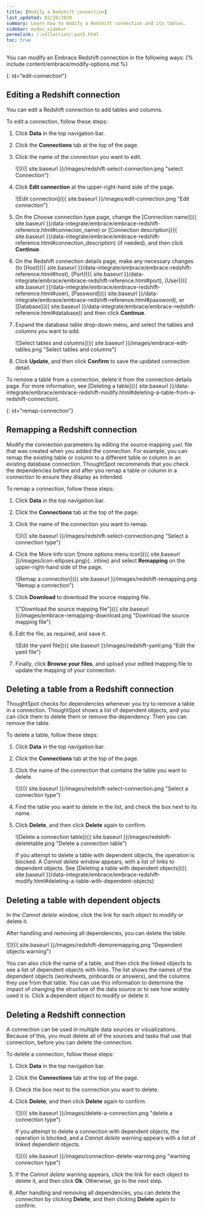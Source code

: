 ```yaml
---
title: [Modify a Redshift connection]
last_updated: 02/28/2020
summary: Learn how to modify a Redshift connection and its tables.
sidebar: mydoc_sidebar
permalink: /:collection/:path.html
toc: true
---
```


You can modify an Embrace Redshift connection in the following ways:
{% include content/embrace/modify-options.md %}

{: id="edit-connection"}
## Editing a Redshift connection

You can edit a Redshift connection to add tables and columns.

To edit a connection, follow these steps:

1. Click **Data** in the top navigation bar.

2. Click the **Connections** tab at the top of the page.

3. Click the name of the connection you want to edit.

   ![]({{ site.baseurl }}/images/redshift-select-connection.png "select Connection")

4. Click **Edit connection** at the upper-right-hand side of the page.

   ![Edit connection]({{ site.baseurl }}/images/edit-connection.png "Edit connection")

5. On the Choose connection type page, change the [Connection name]({{ site.baseurl }}/data-integrate/embrace/embrace-redshift-reference.html#connecion_name) or [Connection description]({{ site.baseurl }}/data-integrate/embrace/embrace-redshift-reference.html#connection_description) (if needed), and then click **Continue**.  

6. On the Redshift connection details page, make any necessary changes (to [Host]({{ site.baseurl }}/data-integrate/embrace/embrace-redshift-reference.html#host), [Port]({{ site.baseurl }}/data-integrate/embrace/embrace-redshift-reference.html#port), [User]({{ site.baseurl }}/data-integrate/embrace/embrace-redshift-reference.html#user), [Password]({{ site.baseurl }}/data-integrate/embrace/embrace-redshift-reference.html#password), or [Database]({{ site.baseurl }}/data-integrate/embrace/embrace-redshift-reference.html#database)) and then click **Continue**.

7. Expand the database table drop-down menu, and select the tables and columns you want to add.

    ![Select tables and columns]({{ site.baseurl }}/images/embrace-edit-tables.png "Select tables and columns")

8. Click **Update**, and then click **Confirm** to save the updated connection detail.

To remove a table from a connection, delete it from the connection details page. For more information, see [Deleting a table]({{ site.baseurl }}/data-integrate/embrace/embrace-redshift-modify.html#deleting-a-table-from-a-redshift-connection).

{: id="remap-connection"}
## Remapping a Redshift connection

Modify the connection parameters by editing the source mapping <code>yaml</code> file that was created when you added the connection. For example, you can remap the existing table or column to a different table or column in an existing database connection. ThoughtSpot recommends that you check the dependencies before and after you remap a table or column in a connection to ensure they display as intended.

To remap a connection, follow these steps:

1. Click **Data** in the top navigation bar.

2. Click the **Connections** tab at the top of the page.

3. Click the name of the connection you want to remap.

   ![]({{ site.baseurl }}/images/redshift-select-connection.png "Select a connection type")

4. Click the More Info icon ![more options menu icon]({{ site.baseurl }}/images/icon-ellipses.png){: .inline} and select **Remapping** on the upper-right-hand side of the page.

    ![Remap a connection]({{ site.baseurl }}/images/redshift-remapping.png "Remap a connection")

5. Click **Download** to download the source mapping file.

    !["Download the source mapping file"]({{ site.baseurl }}/images/embrace-remapping-download.png "Download the source mapping file")

6. Edit the file, as required, and save it.

    ![Edit the yaml file]({{ site.baseurl }}/images/redshift-yaml.png "Edit the yaml file")

7. Finally, click **Browse your files**, and upload your edited mapping file to update the mapping of your connection.

## Deleting a table from a Redshift connection
ThoughtSpot checks for dependencies whenever you try to remove a table in a connection. ThoughtSpot shows a list of dependent objects, and you can click them to delete them or remove the dependency. Then you can remove the table.

To delete a table, follow these steps:

1. Click **Data** in the top navigation bar.

2. Click the **Connections** tab at the top of the page.

3. Click the name of the connection that contains the table you want to delete.

    ![]({{ site.baseurl }}/images/redshift-select-connection.png "Select a connection type")

4. Find the table you want to delete in the list, and check the box next to its name.

5. Click **Delete**, and then click **Delete** again to confirm.

    ![Delete a connection table]({{ site.baseurl }}/images/redshift-deletetable.png "Delete a connection table")

    If you attempt to delete a table with dependent objects, the operation is blocked. A *Cannot delete* window appears, with a list of links to dependent objects. See [Deleting a table with dependent objects]({{ site.baseurl }}/data-integrate/embrace/embrace-redshift-modify.html#deleting-a-table-with-dependent-objects)

## Deleting a table with dependent objects

In the *Cannot delete* window, click the link for each object to modify or delete it.

After handling and removing all dependencies, you can delete the table.

   ![]({{ site.baseurl }}/images/redshift-demoremapping.png "Dependent objects warning")

You can also click the name of a table, and then click the linked objects to see a list of dependent objects with links. The list shows the names of the dependent objects (worksheets, pinboards or answers), and the columns they use from that table. You can use this information to determine the impact of changing the structure of the data source or to see how widely used it is. Click a dependent object to modify or delete it.

## Deleting a Redshift connection

A connection can be used in multiple data sources or visualizations. Because of this, you must delete all of the sources and tasks that use that connection, before you can delete the connection.

To delete a connection, follow these steps:

1. Click **Data** in the top navigation bar.

2. Click the **Connections** tab at the top of the page.

3. Check the box next to the connection you want to delete.

4. Click **Delete**, and then click **Delete** again to confirm.

   ![]({{ site.baseurl }}/images/delete-a-connection.png "delete a connection type")

   If you attempt to delete a connection with dependent objects, the operation is blocked, and a *Cannot delete* warning appears with a list of linked dependent objects.

   ![]({{ site.baseurl }}/images/connection-delete-warning.png "warning connection type")

5. If the *Cannot delete* warning appears, click the link for each object to delete it, and then click **Ok**. Otherwise, go to the next step.

6. After handling and removing all dependencies, you can delete the connection by clicking **Delete**, and then clicking **Delete** again to confirm.
